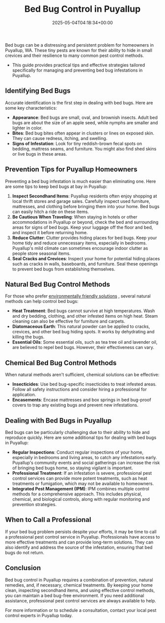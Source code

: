 ﻿---
layout: post
title: Bed Bug Control in Puyallup
date: '2025-05-04T04:18:34+00:00'
categories:
- Bed Bugs
- Guide
- Puyallup
tags: []
slug: /bed-bug-control-in-puyallup/
lastmod: 2025-05-07T12:21:23+03:00
---

Bed bugs can be a distressing and persistent problem for homeowners in Puyallup, WA. These tiny pests are known for their ability to hide in small crevices and their resilience to many common pest control methods.
- This guide provides practical tips and effective strategies tailored specifically for managing and preventing bed bug infestations in Puyallup.
## Identifying Bed Bugs
Accurate identification is the first step in dealing with bed bugs. Here are some key characteristics:
- **Appearance**: Bed bugs are small, oval, and brownish insects. Adult bed bugs are about the size of an apple seed, while nymphs are smaller and lighter in color.
- **Bites**: Bed bug bites often appear in clusters or lines on exposed skin. They can cause redness, itching, and swelling.
- **Signs of Infestation**: Look for tiny reddish-brown fecal spots on bedding, mattress seams, and furniture. You might also find shed skins or live bugs in these areas.
## Prevention Tips for Puyallup Homeowners
Preventing a bed bug infestation is much easier than eliminating one. Here are some tips to keep bed bugs at bay in Puyallup:
1. **Inspect Secondhand Items**: Puyallup residents often enjoy shopping at local thrift stores and garage sales. Carefully inspect used furniture, mattresses, and clothing before bringing them into your home. Bed bugs can easily hitch a ride on these items.
2. **Be Cautious When Traveling**: When staying in hotels or other accommodations in Puyallup or beyond, check the bed and surrounding areas for signs of bed bugs. Keep your luggage off the floor and bed, and inspect it before returning home.
3. **Reduce Clutter**: Clutter provides hiding places for bed bugs. Keep your home tidy and reduce unnecessary items, especially in bedrooms. Puyallup's mild climate can sometimes encourage indoor clutter as people store seasonal items.
4. **Seal Cracks and Crevices**: Inspect your home for potential hiding places such as cracks in walls, baseboards, and furniture. Seal these openings to prevent bed bugs from establishing themselves.
## Natural Bed Bug Control Methods
For those who prefer
[environmentally friendly solutions](https://pestpolicy.com/does-ammonia-kill-bed-bugs/)
, several natural methods can help control bed bugs:
- **Heat Treatment**: Bed bugs cannot survive at high temperatures. Wash and dry bedding, clothing, and other infested items on high heat. Steam cleaning can also be effective for furniture and carpets.
- **Diatomaceous Earth**: This natural powder can be applied to cracks, crevices, and other bed bug hiding spots. It works by dehydrating and killing the bugs.
- **Essential Oils**: Some essential oils, such as tea tree oil and lavender oil, are believed to repel bed bugs. However, their effectiveness can vary.
## Chemical Bed Bug Control Methods
When natural methods aren't sufficient, chemical solutions can be effective:
- **Insecticides**: Use bed bug-specific insecticides to treat infested areas. Follow all safety instructions and consider hiring a professional for application.
- **Encasements**: Encase mattresses and box springs in bed bug-proof covers to trap any existing bugs and prevent new infestations.
## Dealing with Bed Bugs in Puyallup
Bed bugs can be particularly challenging due to their ability to hide and reproduce quickly. Here are some additional tips for dealing with bed bugs in Puyallup:
- **Regular Inspections**: Conduct regular inspections of your home, especially in bedrooms and living areas, to catch any infestations early. Puyallup's community events and social gatherings can increase the risk of bringing bed bugs home, so staying vigilant is important.
- **Professional Treatment**: If an infestation is severe, professional pest control services can provide more potent treatments, such as heat treatments or fumigation, which may not be available to homeowners.
- **Integrated Pest Management (IPM)**: IPM combines multiple control methods for a comprehensive approach. This includes physical, chemical, and biological controls, along with regular monitoring and prevention strategies.
## When to Call a Professional
If your bed bug problem persists despite your efforts, it may be time to call a professional pest control service in Puyallup. Professionals have access to more effective treatments and can provide long-term solutions. They can also identify and address the source of the infestation, ensuring that bed bugs do not return.
## Conclusion
Bed bug control in Puyallup requires a combination of prevention, natural remedies, and, if necessary, chemical treatments. By keeping your home clean, inspecting secondhand items, and using effective control methods, you can maintain a bed bug-free environment. If you need additional assistance, professional pest control services are always available to help.

For more information or to schedule a consultation, contact your local pest control experts in Puyallup today.